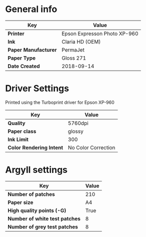 # General info

Key | Value
----|------
__Printer__ | Epson Expresson Photo XP-960
__Ink__ | Claria HD (OEM)
__Paper Manufacturer__ | PermaJet 
__Paper Type__ | Gloss 271 
__Date Created__ | 2018-09-14

# Driver Settings
Printed using the Turboprint driver for Epson XP-960

Key | Value
----|------
__Quality__ | 5760dpi
__Paper class__ | glossy
__Ink Limit__ | 300
__Color Rendering Intent__ | No Color Correction

# Argyll settings
Key | Value
----|------
__Number of patches__ | 210
__Paper size__ | A4
__High quality points (-G)__ | True
__Number of white test patches__ | 8
__Number of grey test patches__ | 8 
